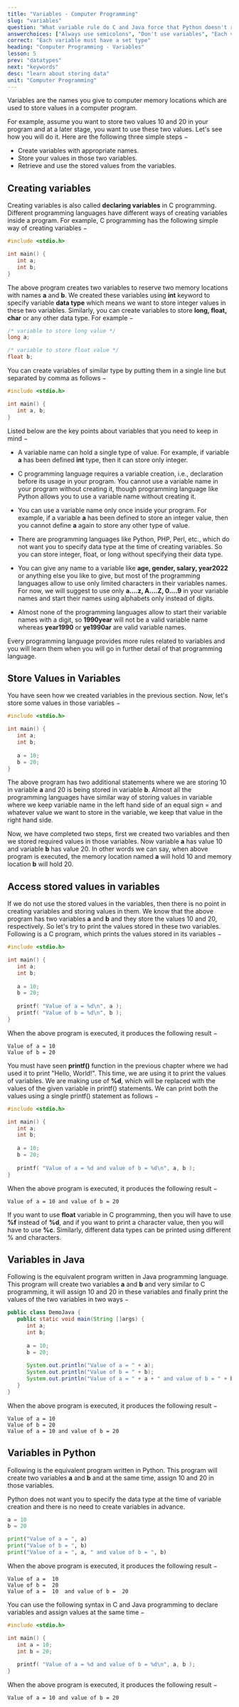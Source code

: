 ```yaml
---
title: "Variables - Computer Programming"
slug: "variables"
question: "What variable rule do C and Java force that Python doesn't require?"
answerchoices: ["Always use semicolons", "Don't use variables", "Each variable must have a set type", "No variable can have a set type"]
correct: "Each variable must have a set type"
heading: "Computer Programming - Variables"
lesson: 5
prev: "datatypes"
next: "keywords"
desc: "learn about storing data"
unit: "Computer Programming"
---
```

Variables are the names you give to computer memory locations which are used to store values in a computer program.

For example, assume you want to store two values 10 and 20 in your program and at a later stage, you want to use these two values. Let's see how you will do it. Here are the following three simple steps −

* Create variables with appropriate names.
* Store your values in those two variables.
* Retrieve and use the stored values from the variables.


## Creating variables
Creating variables is also called **declaring variables** in C programming. Different programming languages have different ways of creating variables inside a program. For example, C programming has the following simple way of creating variables −
```c
#include <stdio.h>

int main() {
   int a;
   int b;
}
```
The above program creates two variables to reserve two memory locations with names **a** and **b**. We created these variables using **int** keyword to specify variable **data type** which means we want to store integer values in these two variables. Similarly, you can create variables to store **long, float, char** or any other data type. For example −
```c
/* variable to store long value */
long a;

/* variable to store float value */
float b;
```

You can create variables of similar type by putting them in a single line but separated by comma as follows −
```c
#include <stdio.h>

int main() {
   int a, b;
}
```
Listed below are the key points about variables that you need to keep in mind −

* A variable name can hold a single type of value. For example, if variable **a** has been defined **int** type, then it can store only integer.

* C programming language requires a variable creation, i.e., declaration before its usage in your program. You cannot use a variable name in your program without creating it, though programming language like Python allows you to use a variable name without creating it.

* You can use a variable name only once inside your program. For example, if a variable **a** has been defined to store an integer value, then you cannot define **a** again to store any other type of value.

* There are programming languages like Python, PHP, Perl, etc., which do not want you to specify data type at the time of creating variables. So you can store integer, float, or long without specifying their data type.

* You can give any name to a variable like **age, gender, salary, year2022** or anything else you like to give, but most of the programming languages allow to use only limited characters in their variables names. For now, we will suggest to use only **a....z, A....Z, 0....9** in your variable names and start their names using alphabets only instead of digits.

* Almost none of the programming languages allow to start their variable names with a digit, so **1990year** will not be a valid variable name whereas **year1990** or **ye1990ar** are valid variable names.

Every programming language provides more rules related to variables and you will learn them when you will go in further detail of that programming language.

## Store Values in Variables
You have seen how we created variables in the previous section. Now, let's store some values in those variables −
```c
#include <stdio.h>

int main() {
   int a;
   int b;
   
   a = 10;
   b = 20;
}
```
The above program has two additional statements where we are storing 10 in variable **a** and 20 is being stored in variable **b**. Almost all the programming languages have similar way of storing values in variable where we keep variable name in the left hand side of an equal sign = and whatever value we want to store in the variable, we keep that value in the right hand side.

Now, we have completed two steps, first we created two variables and then we stored required values in those variables. Now variable **a** has value 10 and variable **b** has value 20. In other words we can say, when above program is executed, the memory location named **a** will hold 10 and memory location **b** will hold 20.

## Access stored values in variables
If we do not use the stored values in the variables, then there is no point in creating variables and storing values in them. We know that the above program has two variables **a** and **b** and they store the values 10 and 20, respectively. So let's try to print the values stored in these two variables. Following is a C program, which prints the values stored in its variables −
```c
#include <stdio.h>

int main() {
   int a;
   int b;
   
   a = 10;
   b = 20;
   
   printf( "Value of a = %d\n", a );
   printf( "Value of b = %d\n", b );
}
```
When the above program is executed, it produces the following result −
```
Value of a = 10
Value of b = 20
```
You must have seen **printf()** function in the previous chapter where we had used it to print "Hello, World!". This time, we are using it to print the values of variables. We are making use of **%d**, which will be replaced with the values of the given variable in printf() statements. We can print both the values using a single printf() statement as follows −

```c
#include <stdio.h>

int main() {
   int a;
   int b;
   
   a = 10;
   b = 20;
   
   printf( "Value of a = %d and value of b = %d\n", a, b );
}
```
When the above program is executed, it produces the following result −
```
Value of a = 10 and value of b = 20
```
If you want to use **float** variable in C programming, then you will have to use **%f** instead of **%d**, and if you want to print a character value, then you will have to use **%c**. Similarly, different data types can be printed using different % and characters.

## Variables in Java
Following is the equivalent program written in Java programming language. This program will create two variables **a** and **b** and very similar to C programming, it will assign 10 and 20 in these variables and finally print the values of the two variables in two ways −

```java
public class DemoJava {
   public static void main(String []args) {
      int a;
      int b;
   
      a = 10;
      b = 20;
   
      System.out.println("Value of a = " + a);
      System.out.println("Value of b = " + b);
      System.out.println("Value of a = " + a + " and value of b = " + b);
   }
}
```
When the above program is executed, it produces the following result −
```
Value of a = 10
Value of b = 20
Value of a = 10 and value of b = 20
```
## Variables in Python
Following is the equivalent program written in Python. This program will create two variables **a** and **b** and at the same time, assign 10 and 20 in those variables.

Python does not want you to specify the data type at the time of variable creation and there is no need to create variables in advance.

```py
a = 10
b = 20

print("Value of a = ", a)
print("Value of b = ", b)
print("Value of a = ", a, " and value of b = ", b)
```
When the above program is executed, it produces the following result −

```
Value of a =  10
Value of b =  20
Value of a =  10  and value of b =  20
```

You can use the following syntax in C and Java programming to declare variables and assign values at the same time −

```c
#include <stdio.h>

int main() {
   int a = 10;
   int b = 20;
   
   printf( "Value of a = %d and value of b = %d\n", a, b );
}
```
When the above program is executed, it produces the following result −
```
Value of a = 10 and value of b = 20
```